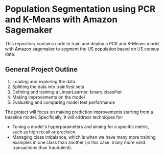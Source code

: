 # Population Segmentation using PCR and K-Means with Amazon Sagemaker

This repository contains code to train and deploy a PCR and K-Means model with Amazon sagemaker to segment the US population based on US census data.

## General Project Outline

1. Loading and exploring the data
2. Splitting the data into train/test sets
3. Defining and training a LinearLearner, binary classifier
4. Making improvements on the model
5. Evaluating and comparing model test performance

The project will focus on making prediction improvements starting from a baseline model. Specifically, it will address techniques for:

- Tuning a model's hyperparameters and aiming for a specific metric, such as high recall or precision.
- Managing class imbalance, which is when we have many more training examples in one class than another (in this case, many more valid transactions than fraudulent).
